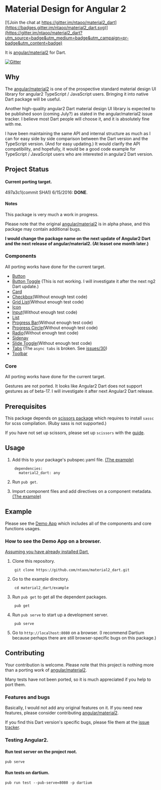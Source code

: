 # Material Design for Angular 2

[![Join the chat at https://gitter.im/ntaoo/material2_dart](https://badges.gitter.im/ntaoo/material2_dart.svg)](https://gitter.im/ntaoo/material2_dart?utm_source=badge&utm_medium=badge&utm_campaign=pr-badge&utm_content=badge)

It is [angular/material2](https://github.com/angular/material2) for Dart.

[![Gitter](https://img.shields.io/gitter/room/nwjs/nw.js.svg?maxAge=2592000)](https://gitter.im/ntaoo/material2_dart)

## Why

The [angular/material2](https://github.com/angular/material2) is one of the prospective standard material design UI library for angular2 TypeScript / JavaScript users. Bringing it into native Dart package will be useful.

Another high-quality angular2 Dart material design UI library is expected to be published soon (coming July?) as stated in the angular/material2 issue tracker. I believe most Dart people will choose it, and it is absolutely fine with me.

I have been maintaining the same API and internal structure as much as I can for easy side by side comparison between the Dart version and the TypeScript version. (And for easy updating.) It would clarify the API compatibility, and hopefully, it would be a good code example for TypeScript / JavaScript users who are interested in angular2 Dart version.

## Project Status

#### Current porting target.

497a3c1(commit SHA1) 6/15/2016: **DONE**.

#### Notes

This package is very much a work in progress.

Please note that the original [angular/material2](https://github.com/angular/material2) is in alpha phase, and this package may contain additional bugs.

**I would change the package name on the next update of Angular2 Dart and the next release of angular/material2. (At leaset one month later.)**

### Components

All porting works have done for the current target.

* [Button](https://github.com/ntaoo/material2_dart/tree/master/lib/components/button)
* [Button Toggle](https://github.com/ntaoo/material2_dart/tree/master/lib/components/button_toggle) (This is not working. I will investigate it after the next ng2 Dart update.)
* [Card](https://github.com/ntaoo/material2_dart/tree/master/lib/components/card)
* [Checkbox](https://github.com/ntaoo/material2_dart/tree/master/lib/components/checkbox)(Without enough test code)
* [Grid List](https://github.com/ntaoo/material2_dart/tree/master/lib/components/grid_list)(Without enough test code)
* [Icon](https://github.com/ntaoo/material2_dart/tree/master/lib/components/icon)
* [Input](https://github.com/ntaoo/material2_dart/tree/master/lib/components/input)(Without enough test code)
* [List](https://github.com/ntaoo/material2_dart/tree/master/lib/components/list)
* [Progress Bar](https://github.com/ntaoo/material2_dart/tree/master/lib/components/progress_bar)(Without enough test code)
* [Progress Circle](https://github.com/ntaoo/material2_dart/tree/master/lib/components/progress_circle)(Without enough test code)
* [Radio](https://github.com/ntaoo/material2_dart/tree/master/lib/components/radio)(Without enough test code)
* [Sidenav](https://github.com/ntaoo/material2_dart/tree/master/lib/components/sidenav)
* [Slide Toggle](https://github.com/ntaoo/material2_dart/tree/master/lib/components/slide_toggle)(Without enough test code)
* [Tabs](https://github.com/ntaoo/material2_dart/tree/master/lib/components/tabs) (The `async tabs` is broken. See [issues/30](https://github.com/ntaoo/material2_dart/issues/30))
* [Toolbar](https://github.com/ntaoo/material2_dart/tree/master/lib/components/tabs)

### Core

All porting works have done for the current target.

Gestures are not ported. It looks like Angular2 Dart does not support gestures as of beta-17. I will investigate it after next Angular2 Dart release.

## Prerequisites

This package depends on [scissors package](https://github.com/google/dart-scissors) which requires to install `sassc` for scss compilation. (Ruby sass is not supported.)

If you have not set up scissors, please set up `scissors` with the [guide](https://github.com/google/dart-scissors#prerequisites).

## Usage

1. Add this to your package's pubspec.yaml file. [(The example)](https://github.com/ntaoo/material2_dart/blob/master/example/pubspec.yaml)

        dependencies:
          material2_dart: any

2. Run `pub get`.

3. Import component files and add directives on a component metadata. [(The example)](https://github.com/ntaoo/material2_dart/tree/master/example/lib/button)

## Example

Please see the [Demo App](https://github.com/ntaoo/material2_dart/tree/master/example/) which includes all of the components and core functions usages.

### How to see the Demo App on a browser.

[Assuming you have already installed Dart](https://www.dartlang.org/downloads/),

1. Clone this repository.

        git clone https://github.com/ntaoo/material2_dart.git

2. Go to the example directory.

        cd material2_dart/example

3. Run `pub get` to get all the dependent packages.

        pub get

4. Run `pub serve` to start up a development server.

        pub serve

5. Go to `http://localhost:8080` on a browser. (I recommend Dartium because perhaps there are still browser-specific bugs on this package.)


## Contributing

Your contribution is welcome. Please note that this project is nothing more than a porting work of [angular/material2](https://github.com/angular/material2).

Many tests have not been ported, so it is much appreciated if you help to port them.

### Features and bugs

Basically, I would not add any original features on it. If you need new features, please consider contributing [angular/material2](https://github.com/angular/material2).

If you find this Dart version's specific bugs, please file them at the [issue tracker][tracker].

[tracker]: https://github.com/ntaoo/material2_dart/issues

### Testing Angular2.

#### Run test server on the project root.

    pub serve

#### Run tests on dartium.

    pub run test --pub-serve=8080 -p dartium
